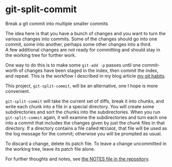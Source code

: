 git-split-commit
================

Break a git commit into multiple smaller commits

The idea here is that you have a bunch of changes and you want to turn the various changes into commits.
Some of the changes should go into one commit, some into another, perhaps some other changes into a third.  
A few additional changes are not ready for committing and should stay in the working tree for further work.

One way to do this is to make some `git-add -p` passes until one commit-worth of changes have been staged in the index,
then commit the index, and repeat.  This is the workflow I described in my blog article [my git habits](http://blog.plover.com/prog/git-habits.html).

This project, `git-split-commit`, will be an alternative, one I hope is more convenient.

`git-split-commit` will take the current set of diffs, break it into chunks, and write each chunk into a file in a special directory.
You will create some subdirectories and sort the chunks into the subdirectories.  When you run
`git-split-commit` again, it will examine the subdirectories and turn each one into a commit that includes
the changes given by just the chunk files in that directory.  If a directory contains a file called `MESSAGE`,
that file will be used as the log message for the commit; otherwise you will be prompted as usual.

To discard a change, delete its patch file.  To leave a change uncommitted in the working tree, leave its patch file alone.

For further thoughts and notes, see [the NOTES file in the repository](https://github.com/mjdominus/git-split-commit/blob/master/NOTES).
